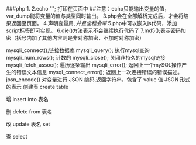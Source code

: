 ###php
1.<?php   代码写在这里 ?>
2.echo "";  打印在页面中
##注意：echo只能输出变量的值，var_dump能将变量的值与类型同时输出。
3.php会在全部解析完成后，才会将结果返回至页面。
4.声明变量用$,并且全程会带$
5.php中可以嵌入js代码，添加script标签即可实现。
6.die()方法表示不会继续执行代码了
7.md5();表示密码加密（括号内加了其他内容则是非对称加密，不加时对称加密）


mysqli_connect();链接数据库
mysqli_query(); 执行mysql查询
mysqli_num_rows(); 计数的
mysqli_close(); 关闭非持久的mysql链接
mysqli_fetch_assoc(); 遍历逐条输出
mysqli_error();  返回上一个mySQL操作产生的错误文本信息
mysql_connect_error(); 返回上一次连接错误的错误描述。
josn_encode()  对变量进行 JSON 编码,返回字符串，包含了 value 值 JSON 形式的表示
创建表   create   table

增 insert   into   表名

删 delete  from 表名

改 update  表名  set

查 select